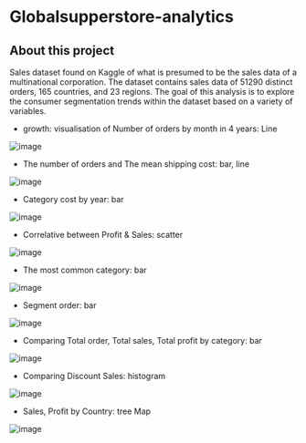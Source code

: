 # Globalsupperstore-analytics

## About this project
Sales dataset found on Kaggle of what is presumed to be the sales data of a multinational corporation. The dataset contains sales data of 51290 distinct orders, 165 countries, and 23 regions. The goal of this analysis is to explore the consumer segmentation trends within the dataset based on a variety of variables.

- growth: visualisation of Number of orders by month in 4 years: Line

![image](https://user-images.githubusercontent.com/129417444/230786449-b5079d32-586c-46f8-9d1d-861fb8e0463f.png)

- The number of orders and The mean shipping cost: bar, line

![image](https://user-images.githubusercontent.com/129417444/230786578-4bcbeea2-10b2-485a-b83a-74af57ed0d4b.png)
- Category cost by year: bar

![image](https://user-images.githubusercontent.com/129417444/232793274-0650fbed-5220-45bc-9b93-84528f4c1137.png)
- Correlative between Profit & Sales: scatter

![image](https://user-images.githubusercontent.com/129417444/232793473-1e08d363-27c9-4629-aa7e-a99c2bcaad52.png)

- The most common category: bar

![image](https://user-images.githubusercontent.com/129417444/230786679-8ae41edb-fd41-43d4-af45-58fdf68c6469.png)
- Segment order: bar

![image](https://user-images.githubusercontent.com/129417444/230786714-06aece7c-c0ad-491d-92bb-64087a55a7da.png)
- Comparing Total order, Total sales, Total profit by category: bar 

![image](https://user-images.githubusercontent.com/129417444/230786777-5b6dec06-5465-4a8c-8066-716d1562a429.png) 
- Comparing Discount Sales: histogram

![image](https://user-images.githubusercontent.com/129417444/230786789-cf764855-b704-4295-8453-6881ceb277b2.png)

- Sales, Profit by Country: tree Map

![image](https://user-images.githubusercontent.com/129417444/231529607-14392038-1d7f-4656-ad06-37cee3a73841.png)






